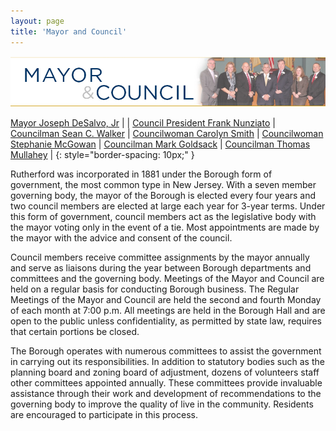```yaml
---
layout: page
title: 'Mayor and Council'
---
```



![Council Headshot](mayor-council.jpg)

[Mayor Joseph DeSalvo, Jr](joseph-desalvo)         |                                                     |
[Council President Frank Nunziato](frank-nunziato) | [Councilman Sean C. Walker](sean-walker)            |
[Councilwoman Carolyn Smith](carolyn-smith)        | [Councilwoman Stephanie McGowan](stephanie-mcgowan) |
[Councilman Mark Goldsack](mark-goldsack)          | [Councilman Thomas Mullahey](tom-mullahey)            |
{: style="border-spacing: 10px;" }

Rutherford was incorporated in 1881 under the Borough form of government, the most common type in New Jersey. With a seven member governing body, the mayor of the Borough is elected every four years and two council members are elected at large each year for 3-year terms. Under this form of government, council members act as the legislative body with the mayor voting only in the event of a tie. Most appointments are made by the mayor with the advice and consent of the council.

Council members receive committee assignments by the mayor annually and serve as liaisons during the year between Borough departments and committees and the governing body. Meetings of the Mayor and Council are held on a regular basis for conducting Borough business. The Regular Meetings of the Mayor and Council are held the second and fourth Monday of each month at 7:00 p.m.  All meetings are held in the Borough Hall and are open to the public unless confidentiality, as permitted by state law, requires that certain portions be closed.

The Borough operates with numerous committees to assist the government in carrying out its responsibilities. In addition to statutory bodies such as the planning board and zoning board of adjustment, dozens of volunteers staff other committees appointed annually. These committees provide invaluable assistance through their work and development of recommendations to the governing body to improve the quality of live in the community. Residents are encouraged to participate in this process.
